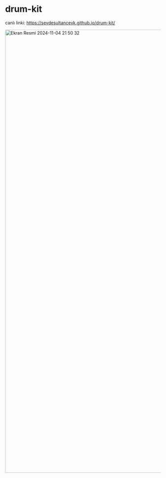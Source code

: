 # drum-kit
canlı linki: https://sevdesultancevk.github.io/drum-kit/

<img width="1437" alt="Ekran Resmi 2024-11-04 21 50 32" src="https://github.com/user-attachments/assets/ed5e29bb-49dc-4d6e-b84d-1ce51e91a840">
